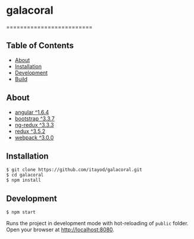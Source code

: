 # galacoral
=========================

## Table of Contents

- [About](#about)
- [Installation](#installation)
- [Development](#development)
- [Build](#build--buildproduction)

## About
- [angular ^1.6.4](https://github.com/angular/angular.js.git)
- [bootstrap ^3.3.7](https://github.com/twbs/bootstrap.git)
- [ng-redux ^3.3.3](https://github.com/wbuchwalter/ng-redux.git)
- [redux ^3.5.2](https://github.com/rackt/redux.git)
- [webpack ^3.0.0](https://github.com/webpack/webpack)

## Installation
```
$ git clone https://github.com/itayod/galacoral.git
$ cd galacoral
$ npm install
```

## Development
```
$ npm start
```
Runs the project in development mode with hot-reloading of `public` folder. 
Open your browser at [http://localhost:8080](http://localhost:8080).
